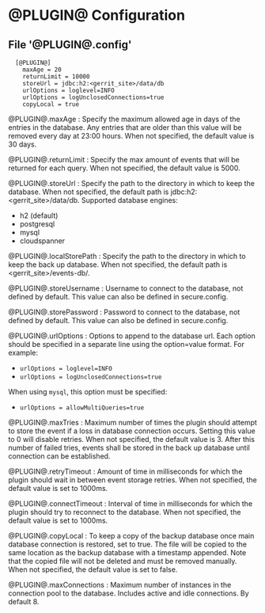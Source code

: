@PLUGIN@ Configuration
===================

File '@PLUGIN@.config'
--------------------

```
  [@PLUGIN@]
    maxAge = 20
    returnLimit = 10000
    storeUrl = jdbc:h2:<gerrit_site>/data/db
    urlOptions = loglevel=INFO
    urlOptions = logUnclosedConnections=true
    copyLocal = true
```

@PLUGIN@.maxAge
:    Specify the maximum allowed age in days of the entries in the database.
     Any entries that are older than this value will be removed every day at
     23:00 hours. When not specified, the default value is 30 days.

@PLUGIN@.returnLimit
:    Specify the max amount of events that will be returned for each query.
     When not specified, the default value is 5000.

@PLUGIN@.storeUrl
:    Specify the path to the directory in which to keep the database. When not
     specified, the default path is jdbc:h2:\<gerrit_site>/data/db.
     Supported database engines:
* h2 (default)
* postgresql
* mysql
* cloudspanner

@PLUGIN@.localStorePath
:    Specify the path to the directory in which to keep the back up database.
     When not specified, the default path is \<gerrit_site>/events-db/.

@PLUGIN@.storeUsername
:    Username to connect to the database, not defined by default. This value can
     also be defined in secure.config.

@PLUGIN@.storePassword
:    Password to connect to the database, not defined by default. This value can
     also be defined in secure.config.

@PLUGIN@.urlOptions
:    Options to append to the database url. Each option should be specified in a
     separate line using the option=value format. For example:
* `urlOptions = loglevel=INFO`
* `urlOptions = logUnclosedConnections=true`

When using `mysql`, this option must be specified:

* `urlOptions = allowMultiQueries=true`

@PLUGIN@.maxTries
:    Maximum number of times the plugin should attempt to store the event if a
     loss in database connection occurs. Setting this value to 0 will disable
     retries. When not specified, the default value is 3. After this number of
     failed tries, events shall be stored in the back up database until connection
     can be established.

@PLUGIN@.retryTimeout
:    Amount of time in milliseconds for which the plugin should wait in between
     event storage retries. When not specified, the default value is set to 1000ms.

@PLUGIN@.connectTimeout
:    Interval of time in milliseconds for which the plugin should try to reconnect
     to the database. When not specified, the default value is set to 1000ms.

@PLUGIN@.copyLocal
:    To keep a copy of the backup database once main database connection is
     restored, set to true. The file will be copied to the same location as the
     backup database with a timestamp appended. Note that the copied file will
     not be deleted and must be removed manually. When not specified, the default
     value is set to false.

@PLUGIN@.maxConnections
:    Maximum number of instances in the connection pool to the database. Includes
     active and idle connections. By default 8.
